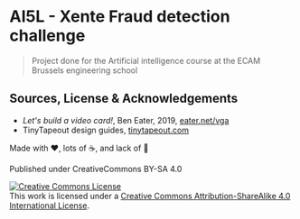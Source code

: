 # AI5L - Xente Fraud detection challenge

> Project done for the Artificial intelligence course at the ECAM Brussels engineering school

## Sources, License & Acknowledgements

- *Let's build a video card!*, Ben Eater, 2019, [eater.net/vga](https://eater.net/vga)
- TinyTapeout design guides, [tinytapeout.com](https://tinytapeout.com)

Made with ❤️, lots of ☕️, and lack of 🛌

Published under CreativeCommons BY-SA 4.0

[![Creative Commons License](https://i.creativecommons.org/l/by-sa/4.0/88x31.png)](http://creativecommons.org/licenses/by-sa/4.0/)  
This work is licensed under a [Creative Commons Attribution-ShareAlike 4.0 International License](https://creativecommons.org/licenses/by-sa/4.0/).
